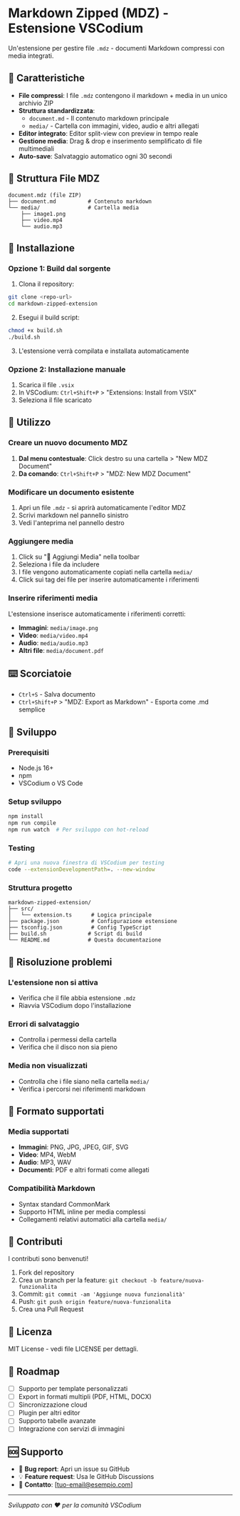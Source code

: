 # Markdown Zipped (MDZ) - Estensione VSCodium

Un'estensione per gestire file `.mdz` - documenti Markdown compressi con media integrati.

## 🌟 Caratteristiche

- **File compressi**: I file `.mdz` contengono il markdown + media in un unico archivio ZIP
- **Struttura standardizzata**: 
  - `document.md` - Il contenuto markdown principale
  - `media/` - Cartella con immagini, video, audio e altri allegati
- **Editor integrato**: Editor split-view con preview in tempo reale
- **Gestione media**: Drag & drop e inserimento semplificato di file multimediali
- **Auto-save**: Salvataggio automatico ogni 30 secondi

## 📁 Struttura File MDZ

```
document.mdz (file ZIP)
├── document.md          # Contenuto markdown
└── media/               # Cartella media
    ├── image1.png
    ├── video.mp4
    └── audio.mp3
```

## 🚀 Installazione

### Opzione 1: Build dal sorgente

1. Clona il repository:
```bash
git clone <repo-url>
cd markdown-zipped-extension
```

2. Esegui il build script:
```bash
chmod +x build.sh
./build.sh
```

3. L'estensione verrà compilata e installata automaticamente

### Opzione 2: Installazione manuale

1. Scarica il file `.vsix`
2. In VSCodium: `Ctrl+Shift+P` > "Extensions: Install from VSIX"
3. Seleziona il file scaricato

## 📖 Utilizzo

### Creare un nuovo documento MDZ

1. **Dal menu contestuale**: Click destro su una cartella > "New MDZ Document"
2. **Da comando**: `Ctrl+Shift+P` > "MDZ: New MDZ Document"

### Modificare un documento esistente

1. Apri un file `.mdz` - si aprirà automaticamente l'editor MDZ
2. Scrivi markdown nel pannello sinistro
3. Vedi l'anteprima nel pannello destro

### Aggiungere media

1. Click su "📎 Aggiungi Media" nella toolbar
2. Seleziona i file da includere
3. I file vengono automaticamente copiati nella cartella `media/`
4. Click sui tag dei file per inserire automaticamente i riferimenti

### Inserire riferimenti media

L'estensione inserisce automaticamente i riferimenti corretti:

- **Immagini**: `media/image.png`
- **Video**: `media/video.mp4`
- **Audio**: `media/audio.mp3`
- **Altri file**: `media/document.pdf`

## ⌨️ Scorciatoie

- `Ctrl+S` - Salva documento
- `Ctrl+Shift+P` > "MDZ: Export as Markdown" - Esporta come .md semplice

## 🔧 Sviluppo

### Prerequisiti

- Node.js 16+
- npm
- VSCodium o VS Code

### Setup sviluppo

```bash
npm install
npm run compile
npm run watch  # Per sviluppo con hot-reload
```

### Testing

```bash
# Apri una nuova finestra di VSCodium per testing
code --extensionDevelopmentPath=. --new-window
```

### Struttura progetto

```
markdown-zipped-extension/
├── src/
│   └── extension.ts      # Logica principale
├── package.json          # Configurazione estensione
├── tsconfig.json         # Config TypeScript
├── build.sh             # Script di build
└── README.md            # Questa documentazione
```

## 🐛 Risoluzione problemi

### L'estensione non si attiva
- Verifica che il file abbia estensione `.mdz`
- Riavvia VSCodium dopo l'installazione

### Errori di salvataggio
- Controlla i permessi della cartella
- Verifica che il disco non sia pieno

### Media non visualizzati
- Controlla che i file siano nella cartella `media/`
- Verifica i percorsi nei riferimenti markdown

## 📝 Formato supportati

### Media supportati
- **Immagini**: PNG, JPG, JPEG, GIF, SVG
- **Video**: MP4, WebM
- **Audio**: MP3, WAV
- **Documenti**: PDF e altri formati come allegati

### Compatibilità Markdown
- Syntax standard CommonMark
- Supporto HTML inline per media complessi
- Collegamenti relativi automatici alla cartella `media/`

## 🤝 Contributi

I contributi sono benvenuti! 

1. Fork del repository
2. Crea un branch per la feature: `git checkout -b feature/nuova-funzionalita`
3. Commit: `git commit -am 'Aggiunge nuova funzionalità'`
4. Push: `git push origin feature/nuova-funzionalita`
5. Crea una Pull Request

## 📄 Licenza

MIT License - vedi file LICENSE per dettagli.

## 🎯 Roadmap

- [ ] Supporto per template personalizzati
- [ ] Export in formati multipli (PDF, HTML, DOCX)
- [ ] Sincronizzazione cloud
- [ ] Plugin per altri editor
- [ ] Supporto tabelle avanzate
- [ ] Integrazione con servizi di immagini

## 🆘 Supporto

- 🐛 **Bug report**: Apri un issue su GitHub
- 💡 **Feature request**: Usa le GitHub Discussions
- 📧 **Contatto**: [tuo-email@esempio.com]

---

*Sviluppato con ❤️ per la comunità VSCodium*
